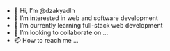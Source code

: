 - 👋 Hi, I’m @dzakyadlh
- 👀 I’m interested in web and software development
- 🌱 I’m currently learning full-stack web development
- 💞️ I’m looking to collaborate on ...
- 📫 How to reach me ...

<!---
dzakyadlh/dzakyadlh is a ✨ special ✨ repository because its `README.md` (this file) appears on your GitHub profile.
You can click the Preview link to take a look at your changes.
--->
